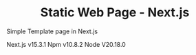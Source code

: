 <h1 align="center"> Static Web Page - Next.js </h1>
Simple Template page in Next.js


Next.js v15.3.1
Npm v10.8.2
Node V20.18.0
